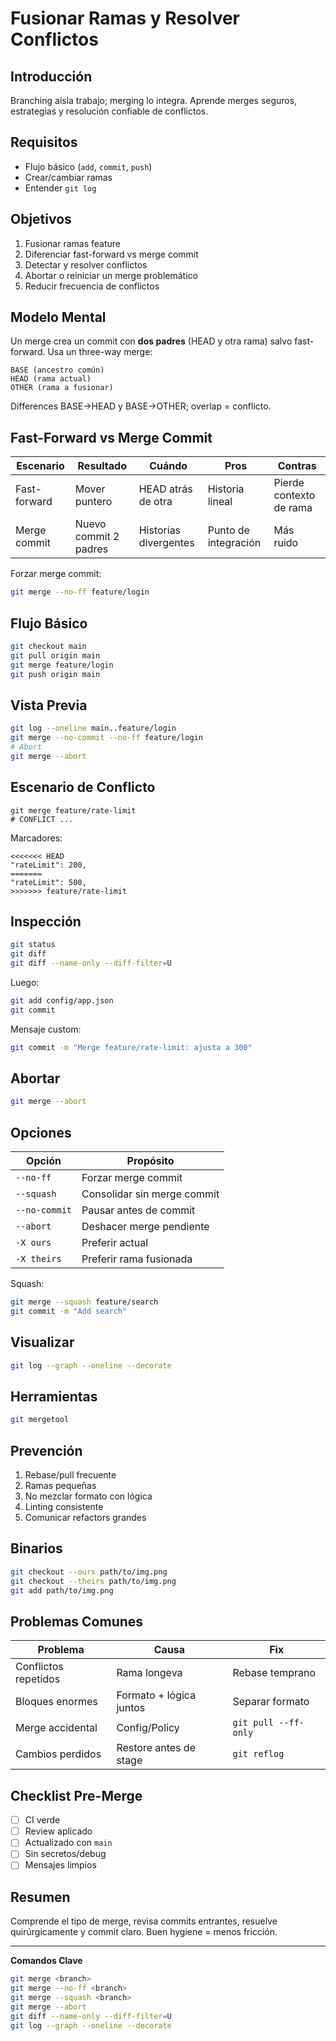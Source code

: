 # Fusionar Ramas y Resolver Conflictos

## Introducción
Branching aísla trabajo; merging lo integra. Aprende merges seguros, estrategias y resolución confiable de conflictos.

## Requisitos
- Flujo básico (`add`, `commit`, `push`)
- Crear/cambiar ramas
- Entender `git log`

## Objetivos
1. Fusionar ramas feature
2. Diferenciar fast-forward vs merge commit
3. Detectar y resolver conflictos
4. Abortar o reiniciar un merge problemático
5. Reducir frecuencia de conflictos

## Modelo Mental
Un merge crea un commit con **dos padres** (HEAD y otra rama) salvo fast-forward. Usa un three-way merge:
```
BASE (ancestro común)
HEAD (rama actual)
OTHER (rama a fusionar)
```
Differences BASE→HEAD y BASE→OTHER; overlap = conflicto.

## Fast-Forward vs Merge Commit
| Escenario | Resultado | Cuándo | Pros | Contras |
|-----------|-----------|--------|------|---------|
| Fast-forward | Mover puntero | HEAD atrás de otra | Historia lineal | Pierde contexto de rama |
| Merge commit | Nuevo commit 2 padres | Historias divergentes | Punto de integración | Más ruido |

Forzar merge commit:
```bash
git merge --no-ff feature/login
```

## Flujo Básico
```bash
git checkout main
git pull origin main
git merge feature/login
git push origin main
```

## Vista Previa
```bash
git log --oneline main..feature/login
git merge --no-commit --no-ff feature/login
# Abort
git merge --abort
```

## Escenario de Conflicto
```
git merge feature/rate-limit
# CONFLICT ...
```
Marcadores:
```
<<<<<<< HEAD
"rateLimit": 200,
=======
"rateLimit": 500,
>>>>>>> feature/rate-limit
```

## Inspección
```bash
git status
git diff
git diff --name-only --diff-filter=U
```
Luego:
```bash
git add config/app.json
git commit
```
Mensaje custom:
```bash
git commit -m "Merge feature/rate-limit: ajusta a 300"
```

## Abortar
```bash
git merge --abort
```

## Opciones
| Opción | Propósito |
|--------|-----------|
| `--no-ff` | Forzar merge commit |
| `--squash` | Consolidar sin merge commit |
| `--no-commit` | Pausar antes de commit |
| `--abort` | Deshacer merge pendiente |
| `-X ours` | Preferir actual |
| `-X theirs` | Preferir rama fusionada |

Squash:
```bash
git merge --squash feature/search
git commit -m "Add search"
```

## Visualizar
```bash
git log --graph --oneline --decorate
```

## Herramientas
```bash
git mergetool
```

## Prevención
1. Rebase/pull frecuente
2. Ramas pequeñas
3. No mezclar formato con lógica
4. Linting consistente
5. Comunicar refactors grandes

## Binarios
```bash
git checkout --ours path/to/img.png
git checkout --theirs path/to/img.png
git add path/to/img.png
```

## Problemas Comunes
| Problema | Causa | Fix |
|----------|-------|-----|
| Conflictos repetidos | Rama longeva | Rebase temprano |
| Bloques enormes | Formato + lógica juntos | Separar formato |
| Merge accidental | Config/Policy | `git pull --ff-only` |
| Cambios perdidos | Restore antes de stage | `git reflog` |

## Checklist Pre-Merge
- [ ] CI verde
- [ ] Review aplicado
- [ ] Actualizado con `main`
- [ ] Sin secretos/debug
- [ ] Mensajes limpios

## Resumen
Comprende el tipo de merge, revisa commits entrantes, resuelve quirúrgicamente y commit claro. Buen hygiene = menos fricción.

---
**Comandos Clave**
```bash
git merge <branch>
git merge --no-ff <branch>
git merge --squash <branch>
git merge --abort
git diff --name-only --diff-filter=U
git log --graph --oneline --decorate
```
